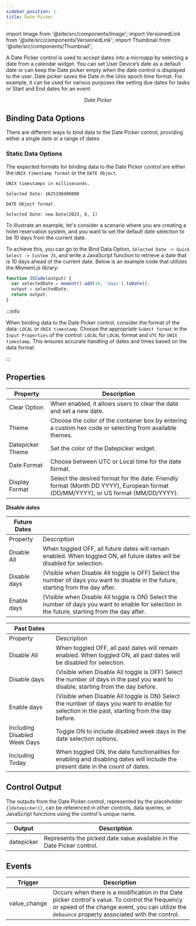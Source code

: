 ```yaml
---
sidebar_position: 1
title: Date Picker
---
```


import Image from '@site/src/components/Image';
import VersionedLink from '@site/src/components/VersionedLink';
import Thumbnail from '@site/src/components/Thumbnail';

A Date Picker control is used to accept dates into a microapp by selecting a date from a calendar widget. You can set User Device’s date as a default date or can keep the Date picker empty when the date control is displayed to the user. Date picker saves the Date in the Unix epoch time format. For example, it can be used for various purposes like setting due dates for tasks or Start and End dates for an event.

<figure>
  <Thumbnail src="/img/reference/controls/date-picker/preview.png" alt="Date Picker" />
  <figcaption align = "center"><i>Date Picker</i></figcaption>
</figure>

## Binding Data Options

There are different ways to bind data to the Date Picker control, providing either a single date or a range of dates.

### Static Data Options

The expected formats for binding data to the Date Picker control are either the `UNIX timestamp format` or the `DATE Object`.

```
UNIX timestamps in milliseconds.

Selected Date: 1625198400000
```

```
DATE Object format.

Selected Date: new Date(2023, 6, 1)
```

To illustrate an example, let's consider a scenario where you are creating a hotel reservation system, and you want to set the default date selection to be 10 days from the current date.

To achieve this, you can go to the Bind Data Option, `Selected Date -> Quick Select -> Custom JS`, and write a JavaScript function to retrieve a date that is 10 days ahead of the current date. Below is an example code that utilizes the Moment.js library:

```js
function JSCode(output) {
  var selectedDate = moment().add(10, 'days').toDate();
  output = selectedDate;
  return output;
}
```

:::info

When binding data to the Date Picker control, consider the format of the data: `LOCAL` or `UNIX timestamp`.
Choose the appropriate `Submit format` in the `Input Properties` of the control: `LOCAL` for `LOCAL` format and
`UTC` for `UNIX timestamp`. This ensures accurate handling of dates and times based on the data format.

:::


## Properties


| Property           | Description                                                                                                         |
|--------------------|---------------------------------------------------------------------------------------------------------------------|
| Clear Option       | When enabled, it allows users to clear the date and set a new date.                                                 |
| Theme              | Choose the color of the container box by entering a custom hex code or selecting from available themes.            |
| Datepicker Theme   | Set the color of the Datepicker widget.                                                                             |
| Date Format        | Choose between UTC or Local time for the date format.                                                               |
| Display Format     | Select the desired format for the date: Friendly format (Month DD YYYY), European format (DD/MM/YYYY), or US format (MM/DD/YYYY). |


**Disable dates**




| Future Dates                 |                                                                                                                                      |
|------------------------------|--------------------------------------------------------------------------------------------------------------------------------------|
| Property                     | Description                                                                                                                          |
| Disable All                  | When toggled OFF, all future dates will remain enabled. When toggled ON, all future dates will be disabled for selection.           |
| Disable days                 | (Visible when Disable All toggle is OFF) Select the number of days you want to disable in the future, starting from the day after.  |
| Enable days                  | (Visible when Disable All toggle is ON) Select the number of days you want to enable for selection in the future, starting from the day after.|



| Past Dates                   |                                                                                                                                      |
|------------------------------|--------------------------------------------------------------------------------------------------------------------------------------|
| Property                     | Description                                                                                                                          |
| Disable All                  | When toggled OFF, all past dates will remain enabled. When toggled ON, all past dates will be disabled for selection.               |
| Disable days                 | (Visible when Disable All toggle is OFF) Select the number of days in the past you want to disable, starting from the day before.   |
| Enable days                  | (Visible when Disable All toggle is ON) Select the number of days you want to enable for selection in the past, starting from the day before.|
| Including Disabled Week Days | Toggle ON to include disabled week days in the date selection options.                                                               |
| Including Today              | When toggled ON, the date functionalities for enabling and disabling dates will include the present date in the count of dates.     |


## Control Output

The outputs from the Date Picker control, represented by the placeholder `{{datepicker}}`, can be referenced in other controls, data queries, or JavaScript functions using the control's unique name.

| Output       | Description                                                                                                  |
|--------------|--------------------------------------------------------------------------------------------------------------|
| datepicker    | Represents the picked date value available in the Date Picker control.                        |


## Events

| Trigger      | Description                                                                                                                                                                                       |
| ------------ | ------------------------------------------------------------------------------------------------------------------------------------------------------------------------------------------------- |
| value_change | Occurs when there is a modification in the Date picker control's value. To control the frequency or speed of the change event, you can utilize the `debounce` property associated with the control. |